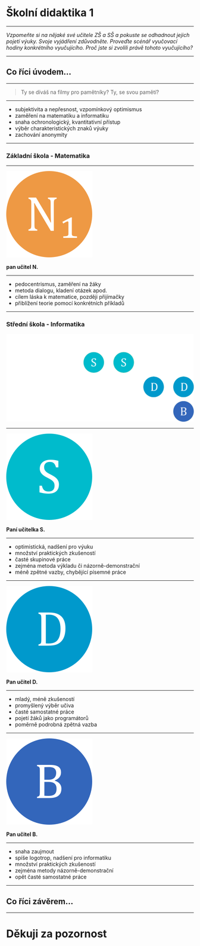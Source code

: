 # Školní didaktika 1

---

*Vzpomeňte si na nějaké své učitele ZŠ a SŠ a pokuste se odhadnout jejich pojetí výuky. Svoje vyjádření zdůvodněte. Proveďte scénář vyučovací hodiny konkrétního vyučujícího. Proč jste si zvolili právě tohoto vyučujícího?*

---

## Co říci úvodem...

---

> Ty se díváš na filmy pro pamětníky? Ty, se svou pamětí?

---

- subjektivita a nepřesnost, vzpomínkový optimismus
- zaměření na matematiku a informatiku
- snaha ochronologický, kvantitativní přístup
- výběr charakteristických znaků výuky
- zachování anonymity

---

### Základní škola - Matematika

---

![N_1](slides-img/n1.png)

**pan učitel N.**

---

- pedocentrismus, zaměření na žáky
- metoda dialogu, kladení otázek apod.
- cílem láska k matematice, později přijímačky
- přiblížení teorie pomocí konkrétních příkladů

---

### Střední škola - Informatika

![tabulka učitelů informatiky SŠ](slides-img/table-inf.png)

---

![S](slides-img/s.png)

**Paní učitelka S.**

---

- optimistická, nadšení pro výuku
- množství praktických zkušeností
- časté skupinové práce
- zejména metoda výkladu či názorně-demonstrační
- méně zpětné vazby, chybějící písemné práce

---

![D](slides-img/d.png)

**Pan učitel D.**

---

- mladý, méně zkušeností
- promyšlený výběr učiva
- časté samostatné práce
- pojetí žáků jako programátorů
- poměrně podrobná zpětná vazba

---

![B](slides-img/b.png)

**Pan učitel B.**

---

- snaha zaujmout
- spíše logotrop, nadšení pro informatiku
- množství praktických zkušeností
- zejména metody názorně-demonstrační
- opět časté samostatné práce

---

## Co říci závěrem...

---

# Děkuji za pozornost
